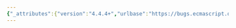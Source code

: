 ```yaml
---
{"_attributes":{"version":"4.4.4+","urlbase":"https://bugs.ecmascript.org/","maintainer":"dherman@mozilla.com"},"bug":{"bug_id":4411,"creation_ts":"2015-06-19 17:08:00 -0700","short_desc":"15.1.1: 'StatementList' not defined","delta_ts":"2015-07-27 10:18:55 -0700","product":"ECMA-262 Edition 6","component":"editorial issues","version":"unspecified","rep_platform":"All","op_sys":"All","bug_status":"RESOLVED","resolution":"FIXED","priority":"Normal","bug_severity":"normal","everconfirmed":true,"reporter":{"uid":"jmdyck","name":"Michael Dyck"},"assigned_to":{"uid":"allen","name":"Allen Wirfs-Brock"},"long_desc":[{"commentid":14523,"comment_count":0,"who":{"uid":"jmdyck","name":"Michael Dyck"},"bug_when":"2015-06-19 17:08:52 -0700","thetext":"In 15.1.1 \"Static Semantics: Early Errors\",\ngroup 1 / bullet 2 says:\n    It is a Syntax Error if any element of the LexicallyDeclaredNames of\n    StatementList also occurs in the VarDeclaredNames of ScriptBody.\n\nbut the nonterminal StatementList is not defined by the group's head production.\n\nMove the rule to group 2?"},{"commentid":14526,"comment_count":1,"who":{"uid":"allen","name":"Allen Wirfs-Brock"},"bug_when":"2015-06-21 09:22:43 -0700","thetext":"StatementList replaced with ScriptBody"},{"commentid":14569,"comment_count":2,"who":{"uid":"allen","name":"Allen Wirfs-Brock"},"bug_when":"2015-07-27 10:18:55 -0700","thetext":"corrected in final (June 21, 2015) Ecma distribution update"}]}}
---
```

